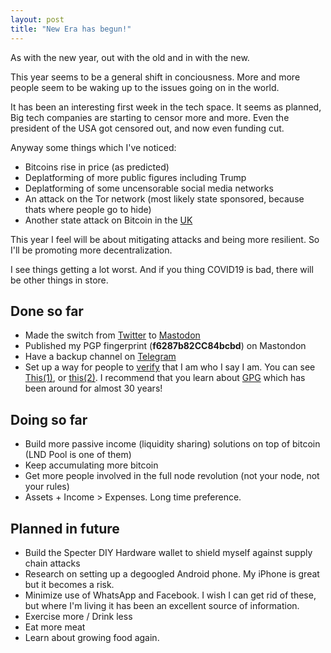 ```yaml
---
layout: post
title: "New Era has begun!"
---
```


As with the new year, out with the old and in with the new.

This year seems to be a general shift in conciousness. More and more people seem to be waking up to the issues going on in the world.

It has been an interesting first week in the tech space. It seems as planned, Big tech companies are starting to censor more and more. Even the president of the USA got censored out, and now even funding cut.

Anyway some things which I've noticed:

* Bitcoins rise in price (as predicted)
* Deplatforming of more public figures including Trump
* Deplatforming of some uncensorable social media networks
* An attack on the Tor network (most likely state sponsored, because thats where people go to hide)
* Another state attack on Bitcoin in the [UK](https://www.uniswapnews.com/bitcoin-investors-get-banned-from-hsbc-and-other-uk-banks/)

This year I feel will be about mitigating attacks and being more resilient. So I'll be promoting more decentralization.

I see things getting a lot worst. And if you thing COVID19 is bad, there will be other things in store.

## Done so far

* Made the switch from [Twitter](https://twitter.com/nolim1t) to [Mastodon](https://bitcoinhackers.org/@nolim1t)
* Published my PGP fingerprint (**f6287b82CC84bcbd**) on Mastondon
* Have a backup channel on [Telegram](https://t.me/nolim1tcoblog)
* Set up a way for people to [verify](https://nolim1t.co/key/pgpkey.asc.txt) that I am who I say I am. You can see [This(1)](https://gist.github.com/nolim1t/1d5c5a84e56a0dbc42bd718f02b53f4c), or [this(2)](https://nolim1t.co/socialmedia.txt). I recommend that you learn about [GPG](https://gnupg.org/) which has been around for almost 30 years!

## Doing so far

* Build more passive income (liquidity sharing) solutions on top of bitcoin (LND Pool is one of them)
* Keep accumulating more bitcoin
* Get more people involved in the full node revolution (not your node, not your rules)
* Assets + Income > Expenses. Long time preference.

## Planned in future

* Build the Specter DIY Hardware wallet to shield myself against supply chain attacks
* Research on setting up a degoogled Android phone. My iPhone is great but it becomes a risk.
* Minimize use of WhatsApp and Facebook. I wish I can get rid of these, but where I'm living it has been an excellent source of information.
* Exercise more / Drink less
* Eat more meat
* Learn about growing food again.
